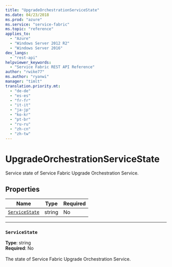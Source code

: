 ```yaml
---
title: "UpgradeOrchestrationServiceState"
ms.date: 04/23/2018
ms.prod: "azure"
ms.service: "service-fabric"
ms.topic: "reference"
applies_to: 
  - "Azure"
  - "Windows Server 2012 R2"
  - "Windows Server 2016"
dev_langs: 
  - "rest-api"
helpviewer_keywords: 
  - "Service Fabric REST API Reference"
author: "rwike77"
ms.author: "ryanwi"
manager: "timlt"
translation.priority.mt: 
  - "de-de"
  - "es-es"
  - "fr-fr"
  - "it-it"
  - "ja-jp"
  - "ko-kr"
  - "pt-br"
  - "ru-ru"
  - "zh-cn"
  - "zh-tw"
---
```

# UpgradeOrchestrationServiceState

Service state of Service Fabric Upgrade Orchestration Service.

## Properties
| Name | Type | Required |
| --- | --- | --- |
| [`ServiceState`](#servicestate) | string | No |

____
### `ServiceState`
__Type__: string <br/>
__Required__: No<br/>
<br/>
The state of Service Fabric Upgrade Orchestration Service.
